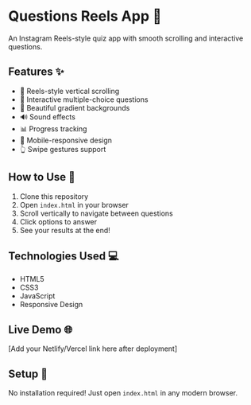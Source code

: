 # Questions Reels App 📱

An Instagram Reels-style quiz app with smooth scrolling and interactive questions.

## Features ✨
- 📱 Reels-style vertical scrolling
- 🎯 Interactive multiple-choice questions
- 🎨 Beautiful gradient backgrounds
- 🔊 Sound effects
- 📊 Progress tracking
- 📱 Mobile-responsive design
- 👆 Swipe gestures support

## How to Use 🚀
1. Clone this repository
2. Open `index.html` in your browser
3. Scroll vertically to navigate between questions
4. Click options to answer
5. See your results at the end!

## Technologies Used 💻
- HTML5
- CSS3
- JavaScript
- Responsive Design

## Live Demo 🌐
[Add your Netlify/Vercel link here after deployment]

## Setup 🔧
No installation required! Just open `index.html` in any modern browser.